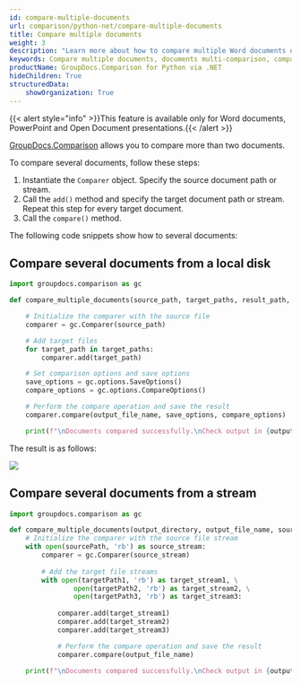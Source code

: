 ```yaml
---
id: compare-multiple-documents
url: comparison/python-net/compare-multiple-documents
title: Compare multiple documents
weight: 3
description: "Learn more about how to compare multiple Word documents or PowerPoint presentations simultaneously with GroupDocs.Comparison for Python via .NET."
keywords: Compare multiple documents, documents multi-comparison, compare more than two documents 
productName: GroupDocs.Comparison for Python via .NET
hideChildren: True
structuredData:
    showOrganization: True
---
```

{{< alert style="info" >}}This feature is available only for Word documents, PowerPoint and Open Document presentations.{{< /alert >}}

[GroupDocs.Comparison](https://products.groupdocs.com/comparison/python-net) allows you to compare more than two documents.

To compare several documents, follow these steps:

1.  Instantiate the `Comparer`<!--](https://reference.groupdocs.com/comparison/python-net/com.groupdocs.comparison/comparer)--> object. Specify the source document path or stream.
2.  Call the `add()`<!--](https://reference.groupdocs.com/comparison/python-net/com.groupdocs.comparison/comparer/#add-java.lang.String-)--> method and specify the target document path or stream. Repeat this step for every target document.
3.  Call the `compare()`<!--](https://reference.groupdocs.com/comparison/python-net/com.groupdocs.comparison/comparer/#compare-java.lang.String-)--> method.

The following code snippets show how to several documents:

## Compare several documents from a local disk

```python
import groupdocs.comparison as gc

def compare_multiple_documents(source_path, target_paths, result_path, output_directory, output_file_name):

    # Initialize the comparer with the source file
    comparer = gc.Comparer(source_path)

    # Add target files
    for target_path in target_paths:
        comparer.add(target_path)

    # Set comparison options and save options
    save_options = gc.options.SaveOptions()
    compare_options = gc.options.CompareOptions()

    # Perform the compare operation and save the result
    comparer.compare(output_file_name, save_options, compare_options)

    print(f"\nDocuments compared successfully.\nCheck output in {output_file_name}.")
```

The result is as follows:

![](/comparison/python-net/images/compare-multiple-word.png)

## Compare several documents from a stream

```python
import groupdocs.comparison as gc

def compare_multiple_documents(output_directory, output_file_name, sourcePath, targetPath1, targetPath2, targetPath3):
    # Initialize the comparer with the source file stream
    with open(sourcePath, 'rb') as source_stream:
        comparer = gc.Comparer(source_stream)
    
        # Add the target file streams
        with open(targetPath1, 'rb') as target_stream1, \
                open(targetPath2, 'rb') as target_stream2, \
                open(targetPath3, 'rb') as target_stream3:
                
            comparer.add(target_stream1)
            comparer.add(target_stream2)
            comparer.add(target_stream3)

            # Perform the compare operation and save the result
            comparer.compare(output_file_name)

    print(f"\nDocuments compared successfully.\nCheck output in {output_file_name}.")
```


